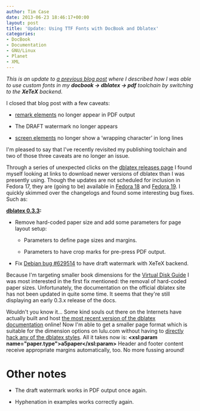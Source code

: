 ```yaml
---
author: Tim Case
date: 2013-06-23 18:46:17+00:00
layout: post
title: 'Update: Using TTF Fonts with DocBook and Dblatex'
categories:
- DocBook
- Documentation
- GNU/Linux
- Planet
- XML
---
```


_This is an update to [a previous blog post](http://blog.lnx.cx/2013/04/04/using-ttf-fonts-with-docbook-and-dblatex/) where I described how I was able to use custom fonts in my **docbook -> dblatex -> pdf** toolchain by switching to the **XeTeX** backend._

I closed that blog post with a few caveats:



	
  * [remark elements](http://www.docbook.org/tdg5/en/html/remark.html) no longer appear in PDF output

	
  * The DRAFT watermark no longer appears

	
  * [screen elements](http://www.docbook.org/tdg5/en/html/screen.html) no longer show a ‘wrapping character’ in long lines


I'm pleased to say that I've recently revisited my publishing toolchain and two of those three caveats are no longer an issue.

Through a series of unexpected clicks on the [dblatex releases page](http://dblatex.sourceforge.net/releases/download.html) I found myself looking at links to download newer versions of dblatex than I was presently using. Though the updates are not scheduled for inclusion in Fedora 17, they are (going to be) available in [Fedora 18](https://admin.fedoraproject.org/updates/FEDORA-2013-9636/dblatex-0.3.4-6.fc18) and [Fedora 19](https://admin.fedoraproject.org/updates/FEDORA-2013-9567/dblatex-0.3.4-6.fc19). I quickly skimmed over the changelogs and found some interesting bug fixes. Such as:

**[dblatex 0.3.3](http://sourceforge.net/projects/dblatex/files/dblatex/dblatex-0.3.3/):**



	
  * Remove hard-coded paper size and add some parameters for page layout setup:

	
    * Parameters to define page sizes and margins.

	
    * Parameters to have crop marks for pre-press PDF output.




	
  * Fix [Debian bug #629514](http://bugs.debian.org/cgi-bin/bugreport.cgi?bug=629514) to have draft watermark with XeTeX backend.


Because I'm targeting smaller book dimensions for the [Virtual Disk Guide](http://lnx.cx/docs/vdg/output/Virtual-Disk-Operations.pdf) I was most interested in the first fix mentioned: the removal of hard-coded paper sizes. Unfortunately, the documentation on the official dblatex site has not been updated in quite some time. It seems that they're still displaying an early 0.3.x release of the docs.

Wouldn't you know it... Some kind souls out there on the Internets have actually built and host [the most recent version of the dblatex documentation](http://fossies.org/linux/privat/dblatex-0.3.4.tar.gz:a/dblatex-0.3.4/docs/xhtml/manual/index.html) online! Now I'm able to get a smaller page format which is suitable for the dimension options on lulu.com without having to [directly hack any of the dblatex styles](http://janixsoft.wordpress.com/2013/02/15/dblatex/). All it takes now is: **<xsl:param name="paper.type">a5paper</xsl:param>** Header and footer content receive appropriate margins automatically, too. No more fussing around!


# Other notes





	
  * The draft watermark works in PDF output once again.

	
  * Hyphenation in examples works correctly again.



